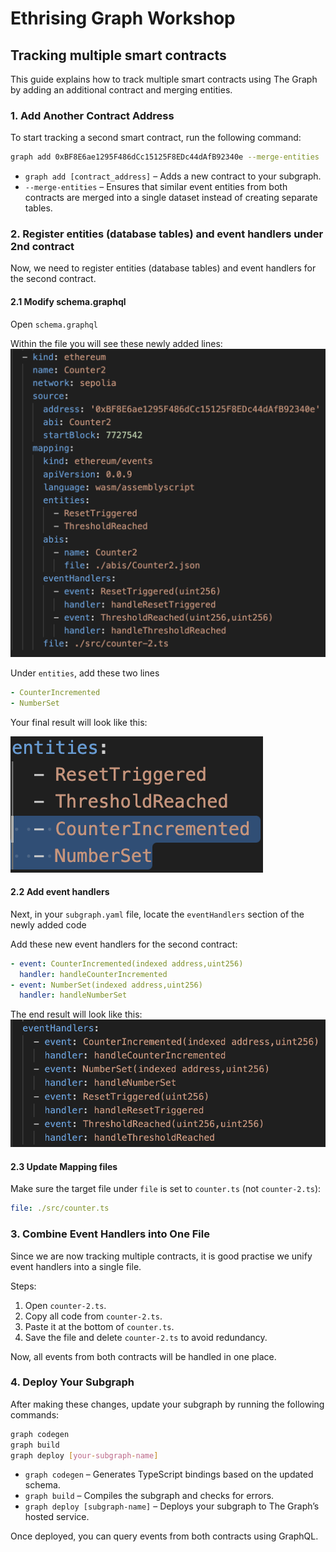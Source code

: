# Ethrising Graph Workshop

## Tracking multiple smart contracts

This guide explains how to track multiple smart contracts using The Graph by adding an additional contract and merging entities.

### 1. Add Another Contract Address

To start tracking a second smart contract, run the following command:

```sh
graph add 0xBF8E6ae1295F486dCc15125F8EDc44dAfB92340e --merge-entities
```

- `graph add [contract_address]` – Adds a new contract to your subgraph.
- `--merge-entities` – Ensures that similar event entities from both contracts are merged into a single dataset instead of creating separate tables.

### 2. Register entities (database tables) and event handlers under 2nd contract

Now, we need to register entities (database tables) and event handlers for the second contract.

#### 2.1 Modify schema.graphql

Open `schema.graphql`

Within the file you will see these newly added lines:
![Contract 2](/img/contract-2.png)

Under `entities`, add these two lines

```yaml
- CounterIncremented
- NumberSet
```

Your final result will look like this:

![Added entities](/img/add-entities.png)

#### 2.2 Add event handlers

Next, in your `subgraph.yaml` file, locate the `eventHandlers` section of the newly added code

Add these new event handlers for the second contract:

```yaml
- event: CounterIncremented(indexed address,uint256)
  handler: handleCounterIncremented
- event: NumberSet(indexed address,uint256)
  handler: handleNumberSet
```

The end result will look like this:
![Added event handlers](/img/add-event-handlers.png)

#### 2.3 Update Mapping files

Make sure the target file under `file` is set to `counter.ts` (not `counter-2.ts`):

```yaml
file: ./src/counter.ts
```

### 3. Combine Event Handlers into One File

Since we are now tracking multiple contracts, it is good practise we unify event handlers into a single file.

Steps:

1. Open `counter-2.ts`.
2. Copy all code from `counter-2.ts`.
3. Paste it at the bottom of `counter.ts`.
4. Save the file and delete `counter-2.ts` to avoid redundancy.

Now, all events from both contracts will be handled in one place.

### 4. Deploy Your Subgraph

After making these changes, update your subgraph by running the following commands:

```sh
graph codegen
graph build
graph deploy [your-subgraph-name]
```

- `graph codegen` – Generates TypeScript bindings based on the updated schema.
- `graph build` – Compiles the subgraph and checks for errors.
- `graph deploy [subgraph-name]` – Deploys your subgraph to The Graph’s hosted service.

Once deployed, you can query events from both contracts using GraphQL.
